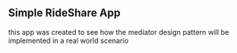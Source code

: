 ## Simple RideShare App
this app was created to see how the mediator design pattern will be implemented in a real world scenario 
